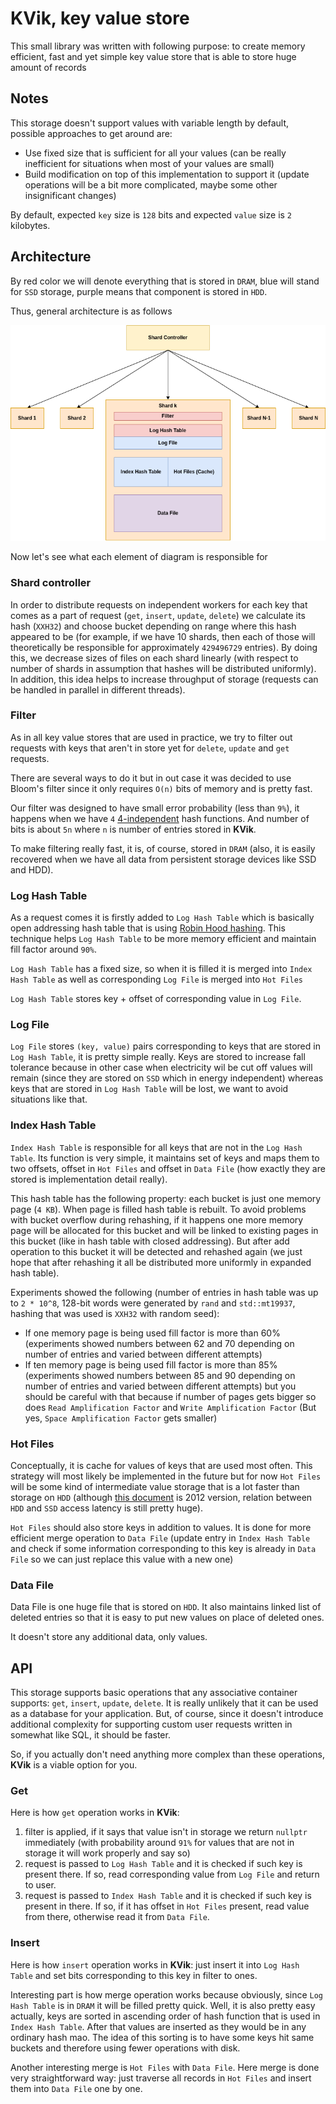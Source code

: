 # KVik, key value store

This small library was written with following purpose: to create memory efficient, fast and yet simple key value store
that is able to store huge amount of records

## Notes

This storage doesn't support values with variable length by default, possible approaches to get around are:

 - Use fixed size that is sufficient for all your values (can be really inefficient for situations when most of your values are small)
 - Build modification on top of this implementation to support it (update operations will be a bit more complicated, maybe some other insignificant changes)

By default, expected `key` size is `128` bits and expected `value` size is `2` kilobytes.

## Architecture

By red color we will denote everything that is stored in `DRAM`, blue will stand for `SSD` storage, purple means that component is stored in `HDD`.

Thus, general architecture is as follows

<p align="center">
  <img src="resources/images/architecture.png" alt="storage architecture">
</p>

Now let's see what each element of diagram is responsible for

### Shard controller

In order to distribute requests on independent workers for each key that comes as a part of request (`get`, `insert`, `update`, `delete`) we calculate its hash (`XXH32`)
 and choose bucket depending on range where this hash appeared to be (for example, if we have 10 shards, then each of those will theoretically be responsible for approximately `429496729` entries). By doing this, we decrease sizes of files on each shard linearly (with respect to number of shards in assumption that hashes will be distributed uniformly). 
In addition, this idea helps to increase throughput of storage (requests can be handled in parallel in different threads).

### Filter

As in all key value stores that are used in practice, we try to filter out requests with keys that aren't in store yet for `delete`, `update` and `get` requests.

There are several ways to do it but in out case it was decided to use Bloom's filter since it only requires `O(n)` bits of memory and is pretty fast.

Our filter was designed to have small error probability (less than `9%`), it happens when we have `4` [4-independent](https://en.wikipedia.org/wiki/K-independent_hashing) hash functions. And number of bits is about `5n` where `n` is number of entries stored in **KVik**.

To make filtering really fast, it is, of course, stored in `DRAM` (also, it is easily recovered when we have all data from persistent storage devices like SSD and HDD).


### Log Hash Table

As a request comes it is firstly added to `Log Hash Table` which is basically open addressing hash table that is using [Robin Hood hashing](https://programming.guide/robin-hood-hashing.html). This technique helps `Log Hash Table` to be more memory efficient and maintain fill factor around `90%`.

`Log Hash Table` has a fixed size, so when it is filled it is merged into `Index Hash Table` as well as corresponding `Log File` is merged into `Hot Files`

`Log Hash Table` stores key + offset of corresponding value in `Log File`.


### Log File

`Log File` stores `(key, value)` pairs corresponding to keys that are stored in `Log Hash Table`, it is pretty simple really. Keys are stored to increase fall tolerance because in other case when electricity wil be cut off values will remain (since they are stored on `SSD` which in energy independent) whereas keys that are stored in `Log Hash Table` will be lost, we want to avoid situations like that.

### Index Hash Table

`Index Hash Table` is responsible for all keys that are not in the `Log Hash Table`. Its function is very simple, it maintains set of keys and maps them to two offsets, offset in `Hot Files` and offset in `Data File` (how exactly they are stored is implementation detail really). 

This hash table has the following property: each bucket is just one memory page (`4 KB`). When page is filled hash table is rebuilt. To avoid problems with bucket overflow during rehashing, if it happens one more memory page will be allocated for this bucket and will be linked to existing pages in this bucket (like in hash table with closed addressing). But after add operation to this bucket it will be detected and rehashed again (we just hope that after rehashing it all be distributed more uniformly in expanded hash table).

Experiments showed the following (number of entries in hash table was up to `2 * 10^8`, 128-bit words were generated by `rand` and `std::mt19937`, hashing that was used is `XXH32` with random seed):

- If one memory page is being used fill factor is more than 60% (experiments showed numbers between 62 and 70 depending on number of entries and varied between different attempts)
- If ten memory page is being used fill factor is more than 85% (experiments showed numbers between 85 and 90 depending on number of entries and varied between different attempts) but you should be careful with that because if number of pages gets bigger so does `Read Amplification Factor` and `Write Amplification Factor` (But yes, `Space Amplification Factor` gets smaller)

### Hot Files

Conceptually, it is cache for values of keys that are used most often. This strategy will most likely be implemented in the future but for now `Hot Files` will be some kind of intermediate value storage that is a lot faster than storage on `HDD` (although [this document](https://gist.github.com/jboner/2841832) is 2012 version, relation between `HDD` and `SSD` access latency is still pretty huge).

`Hot Files` should also store keys in addition to values. It is done for more efficient merge operation to `Data File` (update entry in `Index Hash Table` and check if some information corresponding to this key is already in `Data File` so we can just replace this value with a new one)

### Data File

Data File is one huge file that is stored on `HDD`. It also maintains linked list of deleted entries so that it is easy to put new values on place of deleted ones.

It doesn't store any additional data, only values.

## API

This storage supports basic operations that any associative container supports: `get`, `insert`, `update`, `delete`. It is really unlikely that it can be used as a database for your application. But, of course, since it doesn't introduce additional complexity for supporting custom user requests written in somewhat like SQL, it should be faster.

So, if you actually don't need anything more complex than these operations, **KVik** is a viable option for you.

### Get

Here is how `get` operation works in **KVik**: 
1. filter is applied, if it says that value isn't in storage we return `nullptr` immediately (with probability around `91%` for values that are not in storage it will work properly and say so)
2. request is passed to `Log Hash Table` and it is checked if such key is present there. If so, read corresponding value from `Log File` and return to user.
3. request is passed to `Index Hash Table` and it is checked if such key is present in there. If so, if it has offset in `Hot Files` present, read value from there, otherwise read it from `Data File`.

### Insert

Here is how `insert` operation works in **KVik**: just insert it into `Log Hash Table` and set bits corresponding to this key in filter to ones.

Interesting part is how merge operation works because obviously, since `Log Hash Table` is in `DRAM` it will be filled pretty quick. Well, it is also pretty easy actually, keys are sorted in ascending order of hash function that is used in `Index Hash Table`. After that values are inserted as they would be in any ordinary hash mao. The idea of this sorting is to have some keys hit same buckets and therefore using fewer operations with disk.

Another interesting merge is `Hot Files` with `Data File`. Here merge is done very straightforward way: just traverse all records in `Hot Files` and insert them into `Data File` one by one.
